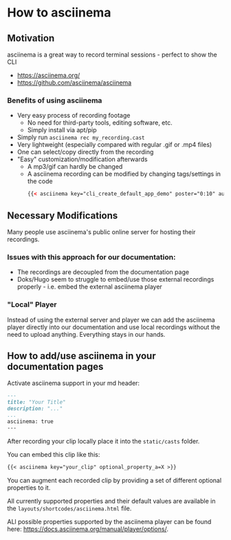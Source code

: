 # How to asciinema

## Motivation
asciinema is a great way to record terminal sessions - perfect to show the CLI
- https://asciinema.org/
- https://github.com/asciinema/asciinema

### Benefits of using asciinema
- Very easy process of recording footage
  - No need for third-party tools, editing software, etc.
  - Simply install via apt/pip
- Simply run `asciinema rec my_recording.cast`
- Very lightweight (especially compared with regular .gif or .mp4 files)
- One can select/copy directly from the recording
- "Easy" customization/modification afterwards
  - A mp3/gif can hardly be changed
  - A asciinema recording can be modified by changing tags/settings in the code 
    ```html
    {{< asciinema key="cli_create_default_app_demo" poster="0:10" autoPlay="true" loop="true" startAt="0:5" idleTimeLimit="2" ... >}}
    ```
## Necessary Modifications
Many people use asciinema's public online server for hosting their recordings.
### Issues with this approach for our documentation:
- The recordings are decoupled from the documentation page
- Doks/Hugo seem to struggle to embed/use those external recordings properly - i.e. embed the external asciinema player

### "Local" Player
Instead of using the external server and player we can add the asciinema player directly into our documentation and use local recordings without the need to upload anything. Everything stays in our hands.

## How to add/use asciinema in your documentation pages
Activate asciinema support in your md header:

```md
---
title: "Your Title"
description: "..."
...
asciinema: true
---
```

After recording your clip locally place it into the `static/casts` folder.

You can embed this clip like this:
```md
{{< asciinema key="your_clip" optional_property_a=X >}}
```

You can augment each recorded clip by providing a set of different optional properties to it.

All currently supported properties and their default values are available in the `layouts/shortcodes/asciinema.html` file.

ALl possible properties supported by the asciinema player can be found here: https://docs.asciinema.org/manual/player/options/.
